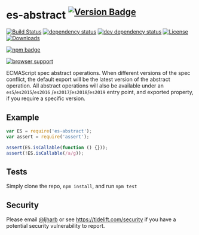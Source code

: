 # es-abstract <sup>[![Version Badge][npm-version-svg]][package-url]</sup>

[![Build Status][travis-svg]][travis-url]
[![dependency status][deps-svg]][deps-url]
[![dev dependency status][dev-deps-svg]][dev-deps-url]
[![License][license-image]][license-url]
[![Downloads][downloads-image]][downloads-url]

[![npm badge][npm-badge-png]][package-url]

[![browser support][testling-svg]][testling-url]

ECMAScript spec abstract operations. When different versions of the spec conflict, the default export will be the latest
version of the abstract operation. All abstract operations will also be available under an `es5`/`es2015`/`es2016`
/`es2017`/`es2018`/`es2019` entry point, and exported property, if you require a specific version.

## Example

```js
var ES = require('es-abstract');
var assert = require('assert');

assert(ES.isCallable(function () {}));
assert(!ES.isCallable(/a/g));
```

## Tests

Simply clone the repo, `npm install`, and run `npm test`

## Security

Please email [@ljharb](https://github.com/ljharb) or see https://tidelift.com/security if you have a potential security
vulnerability to report.

[package-url]: https://npmjs.org/package/es-abstract

[npm-version-svg]: http://versionbadg.es/ljharb/es-abstract.svg

[travis-svg]: https://travis-ci.org/ljharb/es-abstract.svg

[travis-url]: https://travis-ci.org/ljharb/es-abstract

[deps-svg]: https://david-dm.org/ljharb/es-abstract.svg

[deps-url]: https://david-dm.org/ljharb/es-abstract

[dev-deps-svg]: https://david-dm.org/ljharb/es-abstract/dev-status.svg

[dev-deps-url]: https://david-dm.org/ljharb/es-abstract#info=devDependencies

[testling-svg]: https://ci.testling.com/ljharb/es-abstract.png

[testling-url]: https://ci.testling.com/ljharb/es-abstract

[npm-badge-png]: https://nodei.co/npm/es-abstract.png?downloads=true&stars=true

[license-image]: https://img.shields.io/npm/l/es-abstract.svg

[license-url]: LICENSE

[downloads-image]: https://img.shields.io/npm/dm/es-abstract.svg

[downloads-url]: https://npm-stat.com/charts.html?package=es-abstract
